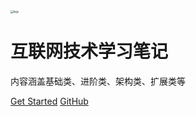 <img src="https://cdn.jsdelivr.net/gh/dbses/technotes@master/img/cover.jpg" alt="logo" style="zoom: 30%;" />

# 互联网技术学习笔记

内容涵盖基础类、进阶类、架构类、扩展类等

[Get Started](README)
[GitHub](https://github.com/dbses/technotes.git)

